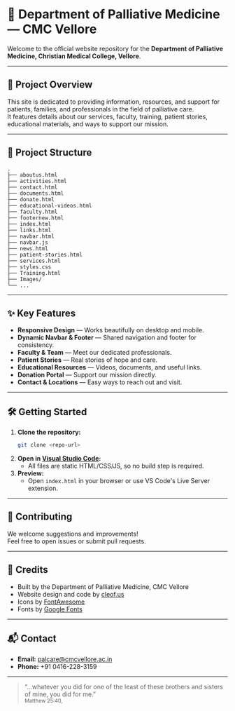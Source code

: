 # 🌼 Department of Palliative Medicine — CMC Vellore

Welcome to the official website repository for the **Department of Palliative Medicine, Christian Medical College, Vellore**.

---

## 🚀 Project Overview

This site is dedicated to providing information, resources, and support for patients, families, and professionals in the field of palliative care.  
It features details about our services, faculty, training, patient stories, educational materials, and ways to support our mission.

---

## 📁 Project Structure

```
.
├── aboutus.html
├── activities.html
├── contact.html
├── documents.html
├── donate.html
├── educational-videos.html
├── faculty.html
├── footernew.html
├── index.html
├── links.html
├── navbar.html
├── navbar.js
├── news.html
├── patient-stories.html
├── services.html
├── styles.css
├── Training.html
├── Images/
└── ...
```

---

## ✨ Key Features

- **Responsive Design** — Works beautifully on desktop and mobile.
- **Dynamic Navbar & Footer** — Shared navigation and footer for consistency.
- **Faculty & Team** — Meet our dedicated professionals.
- **Patient Stories** — Real stories of hope and care.
- **Educational Resources** — Videos, documents, and useful links.
- **Donation Portal** — Support our mission directly.
- **Contact & Locations** — Easy ways to reach out and visit.

---

## 🛠️ Getting Started

1. **Clone the repository:**
   ```sh
   git clone <repo-url>
   ```
2. **Open in [Visual Studio Code](https://code.visualstudio.com/):**
   - All files are static HTML/CSS/JS, so no build step is required.
3. **Preview:**
   - Open `index.html` in your browser or use VS Code's Live Server extension.

---

## 🤝 Contributing

We welcome suggestions and improvements!  
Feel free to open issues or submit pull requests.

---

## 📣 Credits

- Built by the Department of Palliative Medicine, CMC Vellore
- Website design and code by [cleof.us](https://cleof.us)
- Icons by [FontAwesome](https://fontawesome.com/)
- Fonts by [Google Fonts](https://fonts.google.com/)

---

## 📬 Contact

- **Email:** [palcare@cmcvellore.ac.in](mailto:palcare@cmcvellore.ac.in)
- **Phone:** +91 0416-228-3159

---

> “...whatever you did for one of the least of these brothers and sisters of mine, you did for me.”  
> <sub>Matthew 25:40,